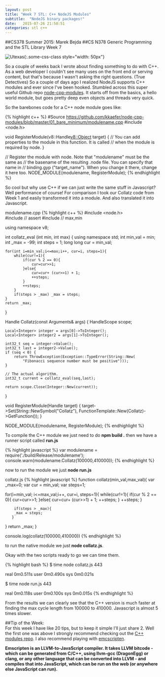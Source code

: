 ```yaml
---
layout: post
title: "Week 7 STL: C++ NodeJS Modules"
subtitle:  "NodeJS binary packages!"
date:   2015-07-26 21:50:51
categories: stl c++ 
---
```


##CS378 Summer 2015: Marek Bejda
##CS N378 Generic Programming and the STL Library Week 7

![Utexas](https://www.utexas.edu/sites/default/files/images/Trademarked_Silhouette2.jpg){:.some-css-class style="width: 50px"}


So a couple of weeks back I wrote about finding something to do with C++. As a web developer I couldn't see many uses on the front end or serving content, but that's because I wasn't asking the right questions. (True Detectives) So a couple of days ago I realized NodeJS supports C++ modules and ever since I've been hooked. Stumbled across this super useful Github repo [node-cpp-modules][modulesrepo]. It starts off from the basics, a hello world module, but goes pretty deep even objects and threads very quick. 

So the barebones code for a C++ node module goes like: 

{% highlight c++ %}
#Source  https://github.com/kkaefer/node-cpp-modules/blob/master/01_bare_minimum/modulename.cpp 
#include <node.h>

void RegisterModule(v8::Handle<v8::Object> target) {
    // You can add properties to the module in this function. It is called
    // when the module is required by node.
}

// Register the module with node. Note that "modulename" must be the same as
// the basename of the resulting .node file. You can specify that name in
// binding.gyp ("target_name"). When you change it there, change it here too.
NODE_MODULE(modulename, RegisterModule);
{% endhighlight %}

So cool but why use C++ if we can just write the same stuff in Javascript? 
Well performance of course! For comparison I took our Collatz code from Week 1 and easily transformed it into a module. And also translated it into Javascript. 

modulename.cpp
{% highlight c++ %}
#include <node.h>    
#include <cassert>   // assert
#include <algorithm> // max,min

using namespace v8;


int collatz_eval (int min, int max) {
  using namespace std;
  int min_val = min;
  int _max = -99;
  int steps = 1;
    long long cur  = min_val;

    for(int i=min_val;i<=max;i++, cur=i, steps=1){
        while(cur!=1){
            if(cur % 2 == 0){
                cur=cur>>1;
            }else{
                cur=cur+ (cur>>1) + 1;
                ++steps;
            }
            ++steps;
        }
        if(steps > _max) _max = steps;
    }
    return _max;
}

Handle<Value> Collatz(const Arguments& args) {
    HandleScope scope;

    Local<Integer> integer = args[0]->ToInteger();
    Local<Integer> integer2 = args[1]->ToInteger();

    int32_t seq = integer->Value();
    int32_t last = integer2->Value();
    if (seq < 0) {
        return ThrowException(Exception::TypeError(String::New(
            "Fibonacci sequence number must be positive")));
    }

    // The actual algorithm.
    int32_t current = collatz_eval(seq,last);

    return scope.Close(Integer::New(current));
}

void RegisterModule(Handle<Object> target) {
    target->Set(String::NewSymbol("Collatz"),
        FunctionTemplate::New(Collatz)->GetFunction());
}

NODE_MODULE(modulename, RegisterModule);
{% endhighlight %}


To compile the C++ module we just need to do __npm build .__ then we have a runner script called __run.js__ 

{% highlight javascript %}
var modulename = require('./build/Release/modulename');
console.warn(modulename.Collatz(100000,410000));
{% endhighlight %}

now to run the module we just __node run.js__


collatz.js
{% highlight javascript %}
function collatz(min_val,max_val){
var _max=0;
var cur = min_val;
var steps=1;

for(i=min_val; i<=max_val;i++, cur=i, steps=1){
        while(cur!=1){
            if(cur % 2 == 0){
                cur=cur>>1;
            }else{
                cur=cur+ (cur>>1) + 1;
                ++steps;
            }
            ++steps;
        }

        if(steps > _max){
        _max = steps;
       }
   }
 return _max;
}

console.log(collatz(100000,410000))
{% endhighlight %}

to run the native module we just __node collatz.js__. 

Okay with the two scripts ready to go we can time them.

{% highlight bash %}
$ time node collatz.js 
443

real  0m0.511s
user  0m0.490s
sys 0m0.021s

$ time node run.js
443

real  0m0.118s
user  0m0.100s
sys 0m0.015s
{% endhighlight %}

From the results we can clearly see that the C++ version is much faster at finding the max cycle length from 100000 to 410000. Javascript is almost 5 times slower.



##Tip of the Week:  
For this week I have like 20 tips, but to keep it simple I'll just share 2. Well the first one was above I strongly recommend checking out the [C++ modules repo][modulesrepo]. I also recommend playing with [emcscripten][emscripten]. 

__Emscripten is an LLVM-to-JavaScript compiler. It takes LLVM bitcode - which can be generated from C/C++, using llvm-gcc (DragonEgg) or clang, or any other language that can be converted into LLVM - and compiles that into JavaScript, which can be run on the web (or anywhere else JavaScript can run).__

[modulesrepo]: https://github.com/kkaefer/node-cpp-modules
[emscripten]: https://github.com/kripken/emscripten
